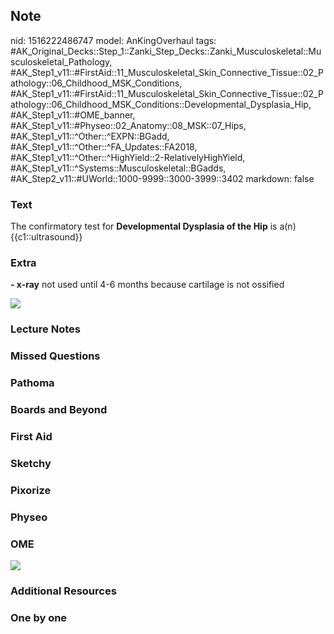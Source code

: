## Note
nid: 1516222486747
model: AnKingOverhaul
tags: #AK_Original_Decks::Step_1::Zanki_Step_Decks::Zanki_Musculoskeletal::Musculoskeletal_Pathology, #AK_Step1_v11::#FirstAid::11_Musculoskeletal_Skin_Connective_Tissue::02_Pathology::06_Childhood_MSK_Conditions, #AK_Step1_v11::#FirstAid::11_Musculoskeletal_Skin_Connective_Tissue::02_Pathology::06_Childhood_MSK_Conditions::Developmental_Dysplasia_Hip, #AK_Step1_v11::#OME_banner, #AK_Step1_v11::#Physeo::02_Anatomy::08_MSK::07_Hips, #AK_Step1_v11::^Other::^EXPN::BGadd, #AK_Step1_v11::^Other::^FA_Updates::FA2018, #AK_Step1_v11::^Other::^HighYield::2-RelativelyHighYield, #AK_Step1_v11::^Systems::Musculoskeletal::BGadds, #AK_Step2_v11::#UWorld::1000-9999::3000-3999::3402
markdown: false

### Text
The confirmatory test for <b>Developmental Dysplasia of the Hip</b>
is a(n) {{c1::ultrasound}}

### Extra
<b>- x-ray</b> not used until 4-6 months because cartilage is not
ossified
<div><img src="paste-488350666457089.jpg"></div>

### Lecture Notes


### Missed Questions


### Pathoma


### Boards and Beyond


### First Aid


### Sketchy


### Pixorize


### Physeo


### OME
<div class="ome-widget">
  <a href="https://onlinemeded.org?ref=anki"><img src=
  "_OME_AnkiFlashcards_General_7.png"></a>
</div>

### Additional Resources


### One by one

